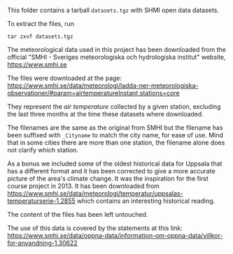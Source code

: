 This folder contains a tarball `datasets.tgz` with SHMI open data datasets.

To extract the files, run

```console
tar zxvf datasets.tgz
```

The meteorological data used in this project has been downloaded from 
the official "SMHI - Sveriges meteorologiska och hydrologiska institut"
website, <https://www.smhi.se>

The files were downloaded at the page:
<https://www.smhi.se/data/meteorologi/ladda-ner-meteorologiska-observationer/#param=airtemperatureInstant,stations=core>

They represent the _air temperature_ collected by a given station, excluding 
the last three months at the time these datasets where downloaded.

The filenames are the same as the original from SMHI but the 
filename has been suffixed with `_Cityname` to match the city name, for ease of use. 
Mind that in some cities there are more than one station, 
the filename alone does not clarify which station.

As a bonus we included some of the oldest historical data for Uppsala that 
has a different format and it has been corrected to give a more accurate 
picture of the area's climate change. 
It was the inspiration for the first course project in 2013.
It has been downloaded from <https://www.smhi.se/data/meteorologi/temperatur/uppsalas-temperaturserie-1.2855> which contains an interesting historical reading.

The content of the files has been left untouched.

The use of this data is covered by the statements at this link:
<https://www.smhi.se/data/oppna-data/information-om-oppna-data/villkor-for-anvandning-1.30622>
